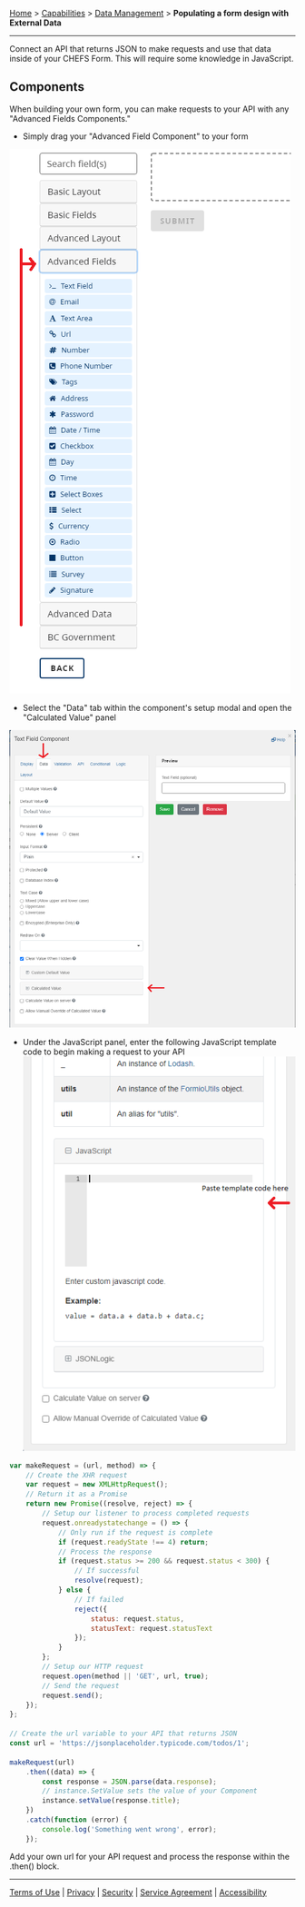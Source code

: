 [Home](index) > [Capabilities](Capabilities) > [Data Management](Data-Management) > **Populating a form design with External Data**
***


Connect an API that returns JSON to make requests and use that data inside of your CHEFS Form. This will require some knowledge in JavaScript.

## Components

When building your own form, you can make requests to your API with any "Advanced Fields Components."

- Simply drag your "Advanced Field Component" to your form

![HTML Tag: div, CSS Class: alert alert-primary](images/advanced_fields.png)

- Select the "Data" tab within the component's setup modal and open the "Calculated Value" panel

![HTML Tag: div, CSS Class: alert alert-primary](images/config_modal.png)

- Under the JavaScript panel, enter the following JavaScript template code to begin making a request to your API
![HTML Tag: div, CSS Class: alert alert-primary](images/javascript_panel.png)

```javascript
var makeRequest = (url, method) => {
    // Create the XHR request
    var request = new XMLHttpRequest();
    // Return it as a Promise
    return new Promise((resolve, reject) => {
        // Setup our listener to process completed requests
        request.onreadystatechange = () => {
            // Only run if the request is complete
            if (request.readyState !== 4) return;
            // Process the response
            if (request.status >= 200 && request.status < 300) {
                // If successful
                resolve(request);
            } else {
                // If failed
                reject({
                    status: request.status,
                    statusText: request.statusText
                });
            }
        };
        // Setup our HTTP request
        request.open(method || 'GET', url, true);
        // Send the request
        request.send();
    });
};

// Create the url variable to your API that returns JSON
const url = 'https://jsonplaceholder.typicode.com/todos/1';

makeRequest(url)
    .then((data) => {
        const response = JSON.parse(data.response);
        // instance.SetValue sets the value of your Component
        instance.setValue(response.title);
    })
    .catch(function (error) {
        console.log('Something went wrong', error);
    });
```

Add your own url for your API request and process the response within the .then() block.

<!-- **[Back to top](#top)** -->

***
[Terms of Use](Terms-of-Use) | [Privacy](Privacy) | [Security](Security) | [Service Agreement](Service-Agreement) | [Accessibility](Accessibility)

